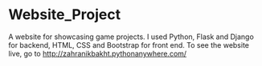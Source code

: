# Website_Project
A website for showcasing game projects. I used Python, Flask and Django for backend, HTML, CSS and Bootstrap for front end. 
To see the website live, go to http://zahranikbakht.pythonanywhere.com/
